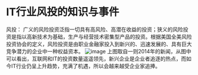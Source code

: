 # IT行业风投的知识与事件
风投： 
广义的风险投资泛指一切具有高风险、高潜在收益的投资；狭义的风险投资是指以高新技术为基础，生产与经营技术密集型产品的投资。根据美国全美风险投资协会的定义，风险投资是由职业金融家投入到新兴的、迅速发展的、具有巨大竞争潜力的企业中一种权益资本。
![image](https://user.qzone.qq.com/2897147990/311/)
上图取自一则2014年的新闻，从图中可以看出，互联网和IT的投资数量遥遥领先，新兴企业是企业者追逐的热点，而如今IT行业仍呈上升趋势，充满了机遇，所以会越来越受企业家追捧。 

